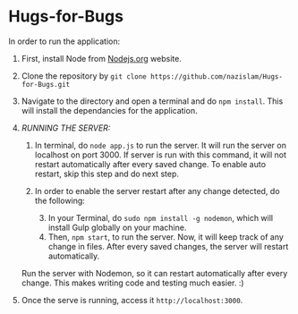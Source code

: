 # Hugs-for-Bugs

In order to run the application:

1. First, install Node from [Nodejs.org](https://nodejs.org/en/) website.
2. Clone the repository by `git clone https://github.com/nazislam/Hugs-for-Bugs.git`
3. Navigate to the directory and open a terminal and do `npm install`. This will install the dependancies for the application.
4. *RUNNING THE SERVER:*
	1. In terminal, do `node app.js` to run the server. It will run the server on localhost on port 3000. If server is run with this command, it will not restart automatically after every saved change. To enable auto restart, skip this step and do next step.
	2. In order to enable the server restart after any change detected, do the following:

		3. In your Terminal, do `sudo npm install -g nodemon`, which will install Gulp globally on your machine.
		4. Then, `npm start`, to run the server. Now, it will keep track of any change in files. After every saved changes, the server will restart automatically.

	Run the server with Nodemon, so it can restart automatically after every change. This makes writing code and testing much easier. :)

5. Once the serve is running, access it `http://localhost:3000`.
